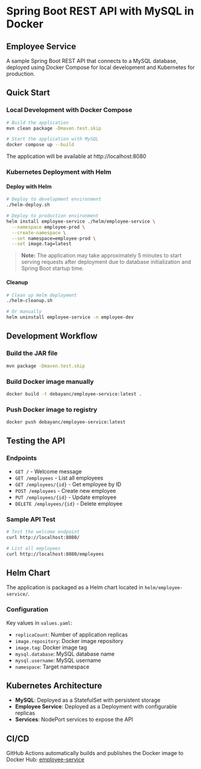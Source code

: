 # Spring Boot REST API with MySQL in Docker

## Employee Service

A sample Spring Boot REST API that connects to a MySQL database, deployed using Docker Compose for local development and Kubernetes for production.

## Quick Start

### Local Development with Docker Compose
```bash
# Build the application
mvn clean package -Dmaven.test.skip

# Start the application with MySQL
docker compose up --build
```

The application will be available at http://localhost:8080

### Kubernetes Deployment with Helm

#### Deploy with Helm
```bash
# Deploy to development environment
./helm-deploy.sh

# Deploy to production environment
helm install employee-service ./helm/employee-service \
  --namespace employee-prod \
  --create-namespace \
  --set namespace=employee-prod \
  --set image.tag=latest
```

> **Note:** The application may take approximately 5 minutes to start serving requests after deployment due to database initialization and Spring Boot startup time.

#### Cleanup
```bash
# Clean up Helm deployment
./helm-cleanup.sh

# Or manually
helm uninstall employee-service -n employee-dev
```

## Development Workflow

### Build the JAR file
```bash
mvn package -Dmaven.test.skip
```

### Build Docker image manually
```bash
docker build -t debayanc/employee-service:latest .
```

### Push Docker image to registry
```bash
docker push debayanc/employee-service:latest
```

## Testing the API

### Endpoints
- `GET /` - Welcome message
- `GET /employees` - List all employees
- `GET /employees/{id}` - Get employee by ID
- `POST /employees` - Create new employee
- `PUT /employees/{id}` - Update employee
- `DELETE /employees/{id}` - Delete employee

### Sample API Test
```bash
# Test the welcome endpoint
curl http://localhost:8080/

# List all employees
curl http://localhost:8080/employees
```

## Helm Chart

The application is packaged as a Helm chart located in `helm/employee-service/`.

### Configuration
Key values in `values.yaml`:
- `replicaCount`: Number of application replicas
- `image.repository`: Docker image repository
- `image.tag`: Docker image tag
- `mysql.database`: MySQL database name
- `mysql.username`: MySQL username
- `namespace`: Target namespace

## Kubernetes Architecture

- **MySQL**: Deployed as a StatefulSet with persistent storage
- **Employee Service**: Deployed as a Deployment with configurable replicas
- **Services**: NodePort services to expose the API

## CI/CD

GitHub Actions automatically builds and publishes the Docker image to Docker Hub: [employee-service](https://hub.docker.com/repository/docker/debayanc/employee-service/general)